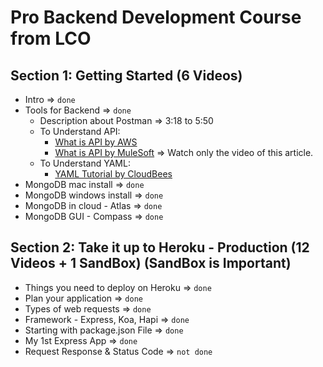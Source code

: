 # Pro Backend Development Course from LCO

## Section 1: Getting Started (6 Videos)

- Intro => `done`
- Tools for Backend => `done` 
  - Description about Postman => 3:18 to 5:50
  - To Understand API:
    - [What is API by AWS](https://aws.amazon.com/what-is/api/) 
    - [What is API by MuleSoft](https://www.mulesoft.com/resources/api/what-is-an-api) => Watch only the video of this article.
  - To Understand YAML:
    - [YAML Tutorial by CloudBees](https://www.cloudbees.com/blog/yaml-tutorial-everything-you-need-get-started)
- MongoDB mac install => `done`
- MongoDB windows install => `done`
- MongoDB in cloud - Atlas => `done`
- MongoDB GUI - Compass => `done`

## Section 2: Take it up to Heroku - Production (12 Videos + 1 SandBox) (SandBox is Important)

- Things you need to deploy on Heroku => `done`
- Plan your application => `done`
- Types of web requests => `done`
- Framework - Express, Koa, Hapi => `done`
- Starting with package.json File => `done`
- My 1st Express App => `done`
- Request Response & Status Code => `not done`
